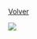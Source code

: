 [Volver](../Info.md)

<img src="https://cdn.discordapp.com/attachments/858111859910770719/1207901251711406110/2Q.png?ex=65e154b4&is=65cedfb4&hm=70d285f50080fc71e55f459c52de30b7920a3e4ab5657db6d7831ac5e49b3b9c&">